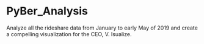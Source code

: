 # PyBer_Analysis
 Analyze all the rideshare data from January to early May of 2019 and create a compelling visualization for the CEO, V. Isualize.
